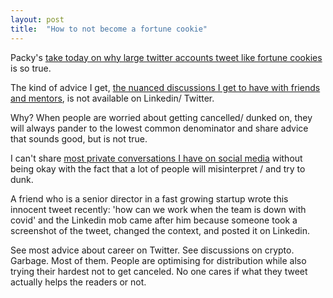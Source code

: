 ```yaml
---
layout: post
title:  "How to not become a fortune cookie"
---
```


Packy's [take today on why large twitter accounts tweet like fortune cookies](https://www.notboring.co/p/the-100000-foot-view) is so true.

The kind of advice I get, [the nuanced discussions I get to have with friends and mentors](https://manassaloi.com/2021/09/18/random-chat-friends.html), is not available on Linkedin/ Twitter.

Why? When people are worried about getting cancelled/ dunked on, they will always pander to the lowest common denominator and share advice that sounds good, but is not true.

I can't share [most private conversations I have on social media](https://manassaloi.com/2021/09/24/things-no-one-tell-you.html) without being okay with the fact that a lot of people will misinterpret / and try to dunk.

A friend who is a senior director in a fast growing startup wrote this innocent tweet recently: 'how can we work when the team is down with covid' and the Linkedin mob came after him because someone took a screenshot of the tweet, changed the context, and posted it on Linkedin.

See most advice about career on Twitter. See discussions on crypto. Garbage. Most of them. People are optimising for distribution while also trying their hardest not to get canceled. No one cares if what they tweet actually helps the readers or not.
